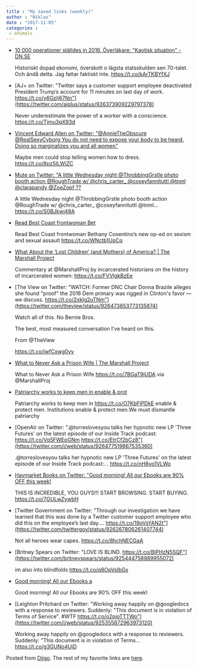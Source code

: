 ```yaml
---
title : "My saved links (weekly)"
author : "Niklas"
date : "2017-11-05"
categories : 
 - animals
---
```


- [10 000 operationer ställdes in 2016. Överläkare: "Kaotisk situation" - DN.SE](https://www.dn.se/sthlm/10000-installda-operationer-kaotisk-situation/)
    
    Historiskt dopad ekonomi, överskott o lägsta statsskulden sen 70-talet. Och ändå detta. Jag fattar faktiskt inte. https://t.co/kArTKBYfXJ
    
- [AJ+ on Twitter: "Twitter says a customer support employee deactivated President Trump’s account for 11 minutes on last day of work. https://t.co/y6GzIj67Nn"](https://twitter.com/ajplus/status/926373909229797378)
    
    Never underestimate the power of a worker with a conscience. https://t.co/Tjmu3qX93d
    
- [Vincent Edward Allen on Twitter: "@AnnieTheObscure @RealSexyCyborg You do not need to expose your body to be heard. Doing so marginalizes you and all women"](https://twitter.com/VinnieAllen/status/924548366964482048)
    
    Maybe men could stop telling women how to dress. https://t.co/8pz5ILWiZC
    
- [Mute on Twitter: "A little Wednesday night @ThrobbingGrstle photo booth action @RoughTrade w/ @chris\_carter\_ @coseyfannitutti @tnml @clarapandy @ZoeZopf ??](https://twitter.com/i/web/status/926505288877867011)
    
    A little Wednesday night @ThrobbingGrstle photo booth action @RoughTrade w/ @chris\_carter\_ @coseyfannitutti @tnml… https://t.co/S0BJkwi48A
    
- [Read Best Coast frontwoman Bet](https://pitchfork.com/news/best-coasts-bethany-cosentino-pens-op-ed-on-sexual-assault-addresses-own-experience/?mbid=social_twitter)
    
    Read Best Coast frontwoman Bethany Cosentino’s new op-ed on sexism and sexual assault https://t.co/WNctb1UpCq
    
- [What About the ‘Lost Children’ (and Mothers) of America? | The Marshall Project](https://www.themarshallproject.org/2017/11/03/what-about-the-lost-children-and-mothers-of-america?utm_medium=social&utm_campaign=sprout&utm_source=twitter)
    
    Commentary at @MarshallProj by incarcerated historians on the history of incarcerated women: https://t.co/FVVlgkBzEe
    
- [The View on Twitter: "WATCH: Former DNC Chair Donna Brazile alleges she found "proof" the 2016 Dem primary was rigged in Clinton's favor — we discuss. https://t.co/2xkIg2uTNm"](https://twitter.com/theview/status/926473853773135874)
    
    Watch all of this. No Bernie Bros.
    
    The best, most measured conversation I’ve heard on this.
    
    From @TheView
    
    https://t.co/jwfCxwg0yy
    
- [What to Never Ask a Prison Wife | The Marshall Project](https://www.themarshallproject.org/2017/11/02/what-to-never-ask-a-prison-wife?utm_medium=social&utm_campaign=share-tools&utm_source=twitter&utm_content=post-top)
    
    What to Never Ask a Prison Wife https://t.co/7BGaT9jUDA via @MarshallProj
    
- [Patriarchy works to keep men in enable & prot](https://t.co/O7KbFlPDkE)
    
    Patriarchy works to keep men in https://t.co/O7KbFlPDkE enable & protect men. Institutions enable & protect men.We must dismantle patriarchy
    
- [OpenAir on Twitter: ".@torreslovesyou talks her hypnotic new LP 'Three Futures' on the latest episode of our Inside Track podcast: https://t.co/Vq5FWEpGNm https://t.co/EtrCf2bCz8"](https://twitter.com/i/web/status/926477519867535360)
    
    .@torreslovesyou talks her hypnotic new LP 'Three Futures' on the latest episode of our Inside Track podcast:… https://t.co/nH8vo1VLWo
    
- [Haymarket Books on Twitter: "Good morning! All our Ebooks are 90% OFF this week!](https://twitter.com/haymarketbooks/status/925716625692811264)
    
    THIS IS INCREDIBLE, YOU GUYS!!! START BROWSING. START BUYING. https://t.co/7GULwZywbH
    
- [Twitter Government on Twitter: "Through our investigation we have learned that this was done by a Twitter customer support employee who did this on the employee’s last day.… https://t.co/19oVsYAN2t"](https://twitter.com/twittergov/status/926267806261407744)
    
    Not all heroes wear capes. https://t.co/8hchNECGaA
    
- [Britney Spears on Twitter: "LOVE IS BLIND. https://t.co/BlPHzN5SQF"](https://twitter.com/britneyspears/status/925444758989955072)
    
    im also into blindfolds https://t.co/q8OpVslbGx
    
- [Good morning! All our Ebooks a](https://t.co/kAb7mTRYIn)
    
    Good morning! All our Ebooks are 90% OFF this week!
    
- [Leighton Pritchard on Twitter: "Working away happily on @googledocs with a response to reviewers. Suddenly: "This document is in violation of Terms of Service". #WTF https://t.co/o2pjoTTTWo"](https://twitter.com/i/web/status/925355872963973120)
    
    Working away happily on @googledocs with a response to reviewers. Suddenly: "This document is in violation of Terms… https://t.co/g3GUNo4UjD
    

Posted from [Diigo](https://www.diigo.com). The rest of my favorite links are [here](https://www.diigo.com/user/npivic).
